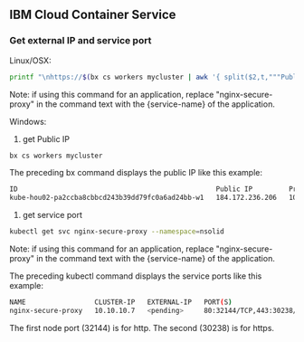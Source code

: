 ## IBM Cloud Container Service

### Get external IP and service port 

Linux/OSX: 
```bash
printf "\nhttps://$(bx cs workers mycluster | awk '{ split($2,t,"""Public"""); printf """%s+""", t[1] }' | awk '{ split($1,ip,"""+"""); print ip[3] }'):$(kubectl get svc nginx-secure-proxy --namespace=nsolid --output='jsonpath={.spec.ports[1].nodePort}')\n"
```
Note: if using this command for an application,  replace "nginx-secure-proxy" in the command text with the {service-name} of the application.

Windows: 

1. get Public IP
```bash
bx cs workers mycluster
```
The preceding bx command displays the public IP like this example: 
```bash
ID                                                 Public IP         Private IP      Machine Type   State    Status   Version
kube-hou02-pa2ccba8cbbcd243b39dd79fc0a6ad24bb-w1   184.172.236.206   10.76.114.209   free           normal   Ready    1.5.6_921
```

1. get service port 
```bash
kubectl get svc nginx-secure-proxy --namespace=nsolid 
``` 
Note: if using this command for an application,  replace "nginx-secure-proxy" in the command text with the {service-name} of the application.

The preceding kubectl command displays the service ports like this example: 
```bash
NAME                 CLUSTER-IP   EXTERNAL-IP   PORT(S)                      AGE
nginx-secure-proxy   10.10.10.7   <pending>     80:32144/TCP,443:30238/TCP   8m
```
The first node port (32144) is for http. The second (30238) is for https.